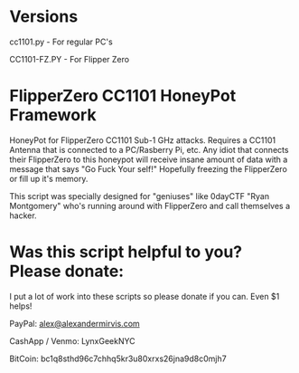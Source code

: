 # Versions
cc1101.py - For regular PC's

CC1101-FZ.PY - For Flipper Zero

# FlipperZero CC1101 HoneyPot Framework
HoneyPot for FlipperZero CC1101 Sub-1 GHz attacks. Requires a CC1101 Antenna that is connected to a PC/Rasberry Pi, etc. 
Any idiot that connects their FlipperZero to this honeypot will receive insane amount of data with a message that says "Go Fuck Your self!"
Hopefully freezing the FlipperZero or fill up it's memory. 

This script was specially designed for "geniuses" like 0dayCTF "Ryan Montgomery" who's running around with FlipperZero and call themselves a hacker. 

# Was this script helpful to you? Please donate:
I put a lot of work into these scripts so please donate if you can. Even $1 helps!

PayPal: alex@alexandermirvis.com

CashApp / Venmo: LynxGeekNYC

BitCoin: bc1q8sthd96c7chhq5kr3u80xrxs26jna9d8c0mjh7
